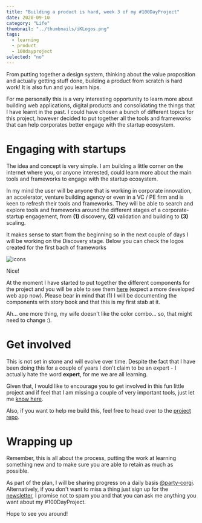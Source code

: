 ```yaml
---
title: "Building a product is hard, week 3 of my #100DayProject"
date: 2020-09-10
category: "Life"
thumbnail: "../thumbnails/iKLogos.png"
tags:
  - learning
  - product
  - 100dayproject
selected: "no"
---
```


From putting together a design system, thinking about the value proposition and actually getting stuff done, building a product from scratch is hard work! It is also fun and you learn hips.

For me personally this is a very interesting opportunity to learn more about building web applications, digital products and consolidating the things that I have learnt in the past. I could have chosen a bunch of different topics for this project, however decided to put together all the tools and frameworks that can help corporates better engage with the startup ecosystem. 

# Engaging with startups

The idea and concept is very simple. I am building a little corner on the internet where you, or anyone interested, could learn more about the main tools and frameworks to engage with the startup ecosystem.

In my mind the user will be anyone that is working in corporate innovation, an accelerator, venture building agency or even in a VC / PE firm and is keen to refresh their tools and frameworks. They will be able to search and explore tools and frameworks around the different stages of a corporate-startup engagement, from **(1)** discovery, **(2)** validation and building to **(3)** scaling.  

It makes sense to start from the beginning so in the next couple of days I will be working on the Discovery stage. Below you can check the logos created for the first bach of frameworks

![icons](../thumbnails/iKLogos.png)

Nice! 

At the moment I have started to put together the different components for the project and you will be able to see them [here](https://www.framsup.com/) (expect a more developed web app now). Please bear in mind that (1) I will be documenting the components with story book and that this is my first stab at it. 

Ah... one more thing, my wife doesn't like the color combo... so, that might need to change :).

# Get involved

This is not set in stone and will evolve over time. Despite the fact that I have been doing this for a couple of years I don't claim to be an expert - I actually hate the word **expert**, for me we are all learning. 

Given that, I would like to encourage you to get involved in this fun little project and if feel that I am missing a couple of very important tools, just let me [know here](https://forms.gle/zDusbRKxRuLwJDdP7).
   
Also, if you want to help me build this, feel free to head over to the [project repo](https://github.com/tiagofsanchez/iBuild). 

# Wrapping up

Remember, this is all about the process, putting the work at learning something new and to make sure you are able to retain as much as possible.

As part of the plan, I will be sharing progress on a daily basis [@party-corgi](https://www.partycorgi.com/). Alternatively, if you don't want to miss a thing just sign up for the 
[newsletter](https://tiagofsanchez.ck.page/c6b98eda74), I promise not to spam you and that you can ask me anything you want about my #100DayProject.

Hope to see you around!




